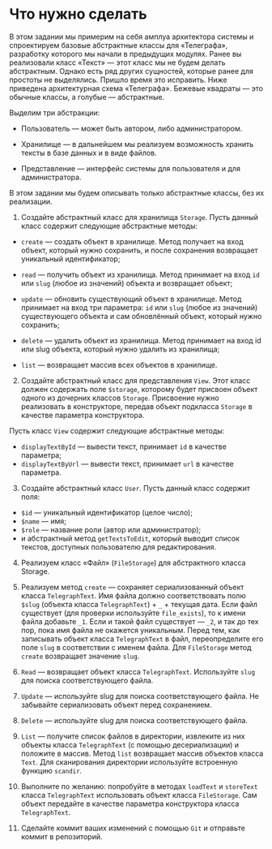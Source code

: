 # Что нужно сделать

В этом задании мы примерим на себя амплуа архитектора системы и спроектируем базовые абстрактные классы для «Телеграфа», разработку которого мы начали в предыдущих модулях. Ранее вы реализовали класс «Текст» — этот класс мы не будем делать абстрактным. Однако есть ряд других сущностей, которые ранее для простоты не выделялись. Пришло время это исправить. Ниже приведена архитектурная схема «Телеграфа». Бежевые квадраты — это обычные классы, а голубые — абстрактные.

Выделим три абстракции:

- Пользователь — может быть автором, либо администратором.

- Хранилище — в дальнейшем мы реализуем возможность хранить тексты в базе данных и в виде файлов.

- Представление — интерфейс системы для пользователя и для администратора.

В этом задании мы будем описывать только абстрактные классы, без их реализации.

1. Создайте абстрактный класс для хранилища `Storage`. Пусть данный класс содержит следующие абстрактные методы:

- `create` — создать объект в хранилище. Метод получает на вход объект, который нужно сохранить, и после сохранения возвращает уникальный идентификатор;

- `read` — получить объект из хранилища. Метод принимает на вход `id` или `slug` (любое из значений) объекта и возвращает объект;

- `update` — обновить существующий объект в хранилище. Метод принимает на вход три параметра: `id` или `slug` (любое из значений) существующего объекта и сам обновлённый объект, который нужно сохранить;

- `delete` — удалить объект из хранилища. Метод принимает на вход id или slug объекта, который нужно удалить из хранилища;

- `list` — возвращает массив всех объектов в хранилище.

2. Создайте абстрактный класс для представления `View`. Этот класс должен содержать поле `$storage`, которому будет присвоен объект одного из дочерних классов `Storage`. Присвоение нужно реализовать в конструкторе, передав объект подкласса `Storage` в качестве параметра конструктора.

Пусть класс `View` содержит следующие абстрактные методы:

- `displayTextById` — вывести текст, принимает `id` в качестве параметра;
- `displayTextByUrl` — вывести текст, принимает `url` в качестве параметра.

3. Создайте абстрактный класс `User`. Пусть данный класс содержит поля:

- `$id` — уникальный идентификатор (целое число);
- `$name` — имя;
- `$role` — название роли (автор или администратор);
- и абстрактный метод `getTextsToEdit`, который выводит список текстов, доступных пользователю для редактирования.

4. Реализуем класс «Файл» (`FileStorage`) для абстрактного класса Storage.

5. Реализуем метод `create` — сохраняет сериализованный объект класса `TelegraphText`. Имя файла должно соответствовать полю `$slug` (объекта класса `TelegraphText`) + `_` + текущая дата. Если файл существует (для проверки используйте `file_exists`), то к имени файла добавьте `_1`. Если и такой файл существует — `_2`, и так до тех пор, пока имя файла не окажется уникальным. Перед тем, как записывать объект класса `TelegraphText` в файл, переопределите его поле `slug` в соответствии с именем файла. Для `FileStorage` метод `create` возвращает значение `slug`.

6. `Read` — возвращает объект класса `TelegraphText`. Используйте `slug` для поиска соответствующего файла.

7. `Update` — используйте slug для поиска соответствующего файла. Не забывайте сериализовать объект перед сохранением.

8. `Delete` — используйте slug для поиска соответствующего файла.

9. `List` — получите список файлов в директории, извлеките из них объекты класса `TelegraphText` (с помощью десериализации) и положите в массив. Метод `list` возвращает массив объектов класса `Text`. Для сканирования директории используйте встроенную функцию `scandir`.

10. Выполните по желанию: попробуйте в методах `loadText` и `storeText` класса `TelegraphText` использовать объект класса `FileStorage`. Сам объект передайте в качестве параметра конструктора класса `TelegraphText`.

11. Сделайте коммит ваших изменений с помощью `Git` и отправьте коммит в репозиторий.
